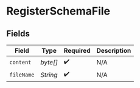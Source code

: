 # RegisterSchemaFile


## Fields

| Field              | Type               | Required           | Description        |
| ------------------ | ------------------ | ------------------ | ------------------ |
| `content`          | *byte[]*           | :heavy_check_mark: | N/A                |
| `fileName`         | *String*           | :heavy_check_mark: | N/A                |